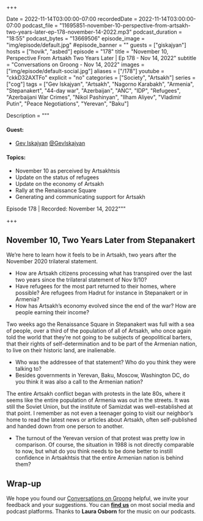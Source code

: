 +++

Date = 2022-11-14T03:00:00-07:00
recordedDate = 2022-11-14T03:00:00-07:00
podcast_file = "11695851-november-10-perspective-from-artsakh-two-years-later-ep-178-november-14-2022.mp3"
podcast_duration = "18:55"
podcast_bytes = "13669506"
episode_image = "img/episode/default.jpg"
#episode_banner = ""
guests = ["giskajyan"]
hosts = ["hovik", "asbed"]
episode = "178"
title = "November 10, Perspective From Artsakh Two Years Later | Ep 178 - Nov 14, 2022"
subtitle = "Conversations on Groong - Nov 14, 2022"
images = ["img/episode/default-social.jpg"]
aliases = ["/178"]
youtube = "ckkD32AXTFo"
explicit = "no"
categories = ["Society", "Artsakh"]
series = ["cog"]
tags = ["Gev Iskajyan", "Artsakh", "Nagorno Karabakh", "Armenia", "Stepanakert", "44-day war", "Azerbaijan", "ANC", "IDP", "Refugees", "Azerbaijani War Crimes", "Nikol Pashinyan", "Ilham Aliyev", "Vladimir Putin", "Peace Negotiations", "Yerevan", "Baku"]

Description = """
#### Guest: 
* [Gev Iskajyan](/guest/giskajyan) [@GevIskajyan](https://www.twitter.com/geviskajyan)

#### Topics:
* November 10 as perceived by Artsakhtsis
* Update on the status of refugees
* Update on the economy of Artsakh
* Rally at the Renaissance Square
* Generating and communicating support for Artsakh

Episode 178 | Recorded: November 14, 2022"""

+++

## November 10, Two Years Later from Stepanakert

We’re here to learn how it feels to be in Artsakh, two years after the November 2020 trilateral statement.

* How are Artsakh citizens processing what has transpired over the last two years since the trilateral statement of Nov 9/10?
* Have refugees for the most part returned to their homes, where possible? Are refugees from Hadrut for instance in Stepanakert or in Armenia?
* How has Artsakh’s economy evolved since the end of the war? How are people earning their income?

Two weeks ago the Renaissance Square in Stepanakert was full with a sea of people, over a third of the population of all of Artsakh, who once again told the world that they’re not going to be subjects of geopolitical barters, that their rights of self-determination and to be part of the Armenian nation, to live on their historic land, are inalienable.

* Who was the addressee of that statement? Who do you think they were talking to?
* Besides governments in Yerevan, Baku, Moscow, Washington DC, do you think it was also a call to the Armenian nation?


The entire Artsakh conflict began with protests in the late 80s, where it seems like the entire population of Armenia was out in the streets. It was still the Soviet Union, but the institute of Samizdat was well-established at that point. I remember as not even a teenager going to visit our neighbor’s home to read the latest news or articles about Artsakh, often self-published and handed down from one person to another.

* The turnout of the Yerevan version of that protest was pretty low in comparison. Of course, the situation in 1988 is not directly comparable to now, but what do you think needs to be done better to instill confidence in Artsakhtsis that the entire Armenian nation is behind them?


## Wrap-up

We hope you found our [Conversations on Groong](/series/cog/) helpful, we invite your feedback and your suggestions. You can [**find us**](https://linktr.ee/groong) on most social media and podcast platforms. Thanks to **Laura Osborn** for the music on our podcasts.
